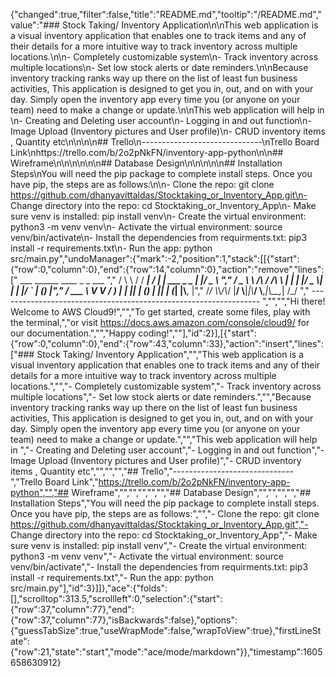 {"changed":true,"filter":false,"title":"README.md","tooltip":"/README.md","value":"### Stock Taking/ Inventory Application\n\nThis web application is a visual inventory application that enables one to track items and any of their details for a more intuitive  way to track inventory across multiple locations.\n\n- Completely customizable system\n- Track inventory across multiple locations\n- Set low stock alerts or date reminders.\n\nBecause inventory tracking ranks way up there on the list of least fun business activities, This application is designed to get you in, out, and on with your day. Simply open the inventory app every time you (or anyone on your team) need to make a change or update.\n\nThis web application will help in \n- Creating and Deleting  user account\n- Logging in and out function\n- Image Upload (Inventory pictures and User profile)\n- CRUD inventory items , Quantity etc\n\n\n\n## Trello\n------------------------------\nTrello Board Link\nhttps://trello.com/b/2o2pNkFN/inventory-app-python\n\n##  Wireframe\n\n\n\n\n\n## Database Design\n\n\n\n\n## Installation Steps\nYou will need the pip package to complete install steps. Once you have pip, the steps are as follows:\n\n- Clone the repo: git clone https://github.com/dhanyavittaldas/Stocktaking_or_Inventory_App.git\n- Change directory into the repo: cd Stocktaking_or_Inventory_App\n- Make sure venv is installed: pip install venv\n- Create the virtual environment: python3 -m venv venv\n- Activate the virtual environment: source venv/bin/activate\n- Install the dependencies from requirments.txt: pip3 install -r requirements.txt\n- Run the app: python src/main.py","undoManager":{"mark":-2,"position":1,"stack":[[{"start":{"row":0,"column":0},"end":{"row":14,"column":0},"action":"remove","lines":["         ___        ______     ____ _                 _  ___  ","        / \\ \\      / / ___|   / ___| | ___  _   _  __| |/ _ \\ ","       / _ \\ \\ /\\ / /\\___ \\  | |   | |/ _ \\| | | |/ _` | (_) |","      / ___ \\ V  V /  ___) | | |___| | (_) | |_| | (_| |\\__, |","     /_/   \\_\\_/\\_/  |____/   \\____|_|\\___/ \\__,_|\\__,_|  /_/ "," ----------------------------------------------------------------- ","","","Hi there! Welcome to AWS Cloud9!","","To get started, create some files, play with the terminal,","or visit https://docs.aws.amazon.com/console/cloud9/ for our documentation.","","Happy coding!",""],"id":2}],[{"start":{"row":0,"column":0},"end":{"row":43,"column":33},"action":"insert","lines":["### Stock Taking/ Inventory Application","","This web application is a visual inventory application that enables one to track items and any of their details for a more intuitive  way to track inventory across multiple locations.","","- Completely customizable system","- Track inventory across multiple locations","- Set low stock alerts or date reminders.","","Because inventory tracking ranks way up there on the list of least fun business activities, This application is designed to get you in, out, and on with your day. Simply open the inventory app every time you (or anyone on your team) need to make a change or update.","","This web application will help in ","- Creating and Deleting  user account","- Logging in and out function","- Image Upload (Inventory pictures and User profile)","- CRUD inventory items , Quantity etc","","","","## Trello","------------------------------","Trello Board Link","https://trello.com/b/2o2pNkFN/inventory-app-python","","##  Wireframe","","","","","","## Database Design","","","","","## Installation Steps","You will need the pip package to complete install steps. Once you have pip, the steps are as follows:","","- Clone the repo: git clone https://github.com/dhanyavittaldas/Stocktaking_or_Inventory_App.git","- Change directory into the repo: cd Stocktaking_or_Inventory_App","- Make sure venv is installed: pip install venv","- Create the virtual environment: python3 -m venv venv","- Activate the virtual environment: source venv/bin/activate","- Install the dependencies from requirments.txt: pip3 install -r requirements.txt","- Run the app: python src/main.py"],"id":3}]]},"ace":{"folds":[],"scrolltop":313.5,"scrollleft":0,"selection":{"start":{"row":37,"column":77},"end":{"row":37,"column":77},"isBackwards":false},"options":{"guessTabSize":true,"useWrapMode":false,"wrapToView":true},"firstLineState":{"row":21,"state":"start","mode":"ace/mode/markdown"}},"timestamp":1605658630912}
